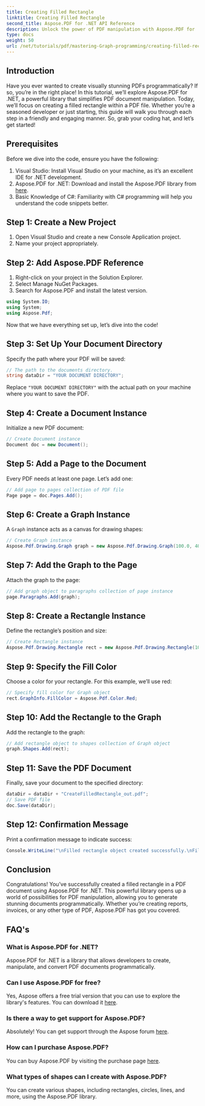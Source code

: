 ```yaml
---
title: Creating Filled Rectangle
linktitle: Creating Filled Rectangle
second_title: Aspose.PDF for .NET API Reference
description: Unlock the power of PDF manipulation with Aspose.PDF for .NET in this step-by-step tutorial. Learn how to programmatically create visually appealing PDF documents by drawing filled rectangles.
type: docs
weight: 50
url: /net/tutorials/pdf/mastering-Graph-programming/creating-filled-rectangle/
---
```

## Introduction

Have you ever wanted to create visually stunning PDFs programmatically? If so, you’re in the right place! In this tutorial, we’ll explore Aspose.PDF for .NET, a powerful library that simplifies PDF document manipulation. Today, we’ll focus on creating a filled rectangle within a PDF file. Whether you’re a seasoned developer or just starting, this guide will walk you through each step in a friendly and engaging manner. So, grab your coding hat, and let’s get started!

## Prerequisites

Before we dive into the code, ensure you have the following:

1. Visual Studio: Install Visual Studio on your machine, as it’s an excellent IDE for .NET development.
2. Aspose.PDF for .NET: Download and install the Aspose.PDF library from [here](https://releases.aspose.com/pdf/net/).
3. Basic Knowledge of C#: Familiarity with C# programming will help you understand the code snippets better.

## Step 1: Create a New Project

1. Open Visual Studio and create a new Console Application project.
2. Name your project appropriately.

## Step 2: Add Aspose.PDF Reference

1. Right-click on your project in the Solution Explorer.
2. Select Manage NuGet Packages.
3. Search for Aspose.PDF and install the latest version.

```csharp
using System.IO;
using System;
using Aspose.Pdf;
```

Now that we have everything set up, let’s dive into the code!

## Step 3: Set Up Your Document Directory

Specify the path where your PDF will be saved:

```csharp
// The path to the documents directory.
string dataDir = "YOUR DOCUMENT DIRECTORY";
```

Replace `"YOUR DOCUMENT DIRECTORY"` with the actual path on your machine where you want to save the PDF.

## Step 4: Create a Document Instance

Initialize a new PDF document:

```csharp
// Create Document instance
Document doc = new Document();
```

## Step 5: Add a Page to the Document

Every PDF needs at least one page. Let’s add one:

```csharp
// Add page to pages collection of PDF file
Page page = doc.Pages.Add();
```

## Step 6: Create a Graph Instance

A `Graph` instance acts as a canvas for drawing shapes:

```csharp
// Create Graph instance
Aspose.Pdf.Drawing.Graph graph = new Aspose.Pdf.Drawing.Graph(100.0, 400.0);
```

## Step 7: Add the Graph to the Page

Attach the graph to the page:

```csharp
// Add graph object to paragraphs collection of page instance
page.Paragraphs.Add(graph);
```

## Step 8: Create a Rectangle Instance

Define the rectangle’s position and size:

```csharp
// Create Rectangle instance
Aspose.Pdf.Drawing.Rectangle rect = new Aspose.Pdf.Drawing.Rectangle(100, 100, 200, 120);
```

## Step 9: Specify the Fill Color

Choose a color for your rectangle. For this example, we’ll use red:

```csharp
// Specify fill color for Graph object
rect.GraphInfo.FillColor = Aspose.Pdf.Color.Red;
```

## Step 10: Add the Rectangle to the Graph

Add the rectangle to the graph:

```csharp
// Add rectangle object to shapes collection of Graph object
graph.Shapes.Add(rect);
```

## Step 11: Save the PDF Document

Finally, save your document to the specified directory:

```csharp
dataDir = dataDir + "CreateFilledRectangle_out.pdf";
// Save PDF file
doc.Save(dataDir);
```

## Step 12: Confirmation Message

Print a confirmation message to indicate success:

```csharp
Console.WriteLine("\nFilled rectangle object created successfully.\nFile saved at " + dataDir);
```

## Conclusion

Congratulations! You’ve successfully created a filled rectangle in a PDF document using Aspose.PDF for .NET. This powerful library opens up a world of possibilities for PDF manipulation, allowing you to generate stunning documents programmatically. Whether you’re creating reports, invoices, or any other type of PDF, Aspose.PDF has got you covered.

## FAQ's

### What is Aspose.PDF for .NET?
Aspose.PDF for .NET is a library that allows developers to create, manipulate, and convert PDF documents programmatically.

### Can I use Aspose.PDF for free?
Yes, Aspose offers a free trial version that you can use to explore the library's features. You can download it [here](https://releases.aspose.com/).

### Is there a way to get support for Aspose.PDF?
Absolutely! You can get support through the Aspose forum [here](https://forum.aspose.com/c/pdf/10).

### How can I purchase Aspose.PDF?
You can buy Aspose.PDF by visiting the purchase page [here](https://purchase.aspose.com/buy).

### What types of shapes can I create with Aspose.PDF?
You can create various shapes, including rectangles, circles, lines, and more, using the Aspose.PDF library.
